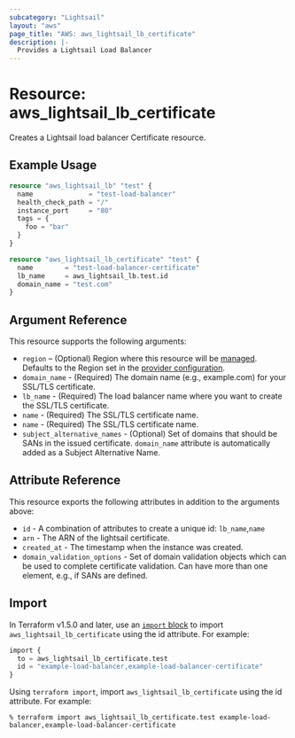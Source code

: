 ```yaml
---
subcategory: "Lightsail"
layout: "aws"
page_title: "AWS: aws_lightsail_lb_certificate"
description: |-
  Provides a Lightsail Load Balancer
---
```


# Resource: aws_lightsail_lb_certificate

Creates a Lightsail load balancer Certificate resource.

## Example Usage

```terraform
resource "aws_lightsail_lb" "test" {
  name              = "test-load-balancer"
  health_check_path = "/"
  instance_port     = "80"
  tags = {
    foo = "bar"
  }
}

resource "aws_lightsail_lb_certificate" "test" {
  name        = "test-load-balancer-certificate"
  lb_name     = aws_lightsail_lb.test.id
  domain_name = "test.com"
}
```

## Argument Reference

This resource supports the following arguments:

* `region` – (Optional) Region where this resource will be [managed](https://docs.aws.amazon.com/general/latest/gr/rande.html#regional-endpoints). Defaults to the Region set in the [provider configuration](https://registry.terraform.io/providers/hashicorp/aws/latest/docs#aws-configuration-reference).
* `domain_name` - (Required) The domain name (e.g., example.com) for your SSL/TLS certificate.
* `lb_name` - (Required) The load balancer name where you want to create the SSL/TLS certificate.
* `name` - (Required) The SSL/TLS certificate name.
* `name` - (Required) The SSL/TLS certificate name.
* `subject_alternative_names` - (Optional) Set of domains that should be SANs in the issued certificate. `domain_name` attribute is automatically added as a Subject Alternative Name.

## Attribute Reference

This resource exports the following attributes in addition to the arguments above:

* `id` - A combination of attributes to create a unique id: `lb_name`,`name`
* `arn` - The ARN of the lightsail certificate.
* `created_at` - The timestamp when the instance was created.
* `domain_validation_options` - Set of domain validation objects which can be used to complete certificate validation. Can have more than one element, e.g., if SANs are defined.

## Import

In Terraform v1.5.0 and later, use an [`import` block](https://developer.hashicorp.com/terraform/language/import) to import `aws_lightsail_lb_certificate` using the id attribute. For example:

```terraform
import {
  to = aws_lightsail_lb_certificate.test
  id = "example-load-balancer,example-load-balancer-certificate"
}
```

Using `terraform import`, import `aws_lightsail_lb_certificate` using the id attribute. For example:

```console
% terraform import aws_lightsail_lb_certificate.test example-load-balancer,example-load-balancer-certificate
```

